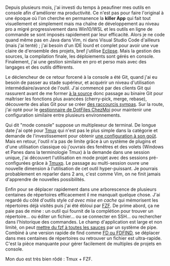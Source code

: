 <!-- title: Mes outils en console -->
<!-- category: GNU/Linux -->

Depuis plusieurs mois, j'ai investi du temps à peaufiner mes outils en console afin d'améliorer ma productivité. Ce n'est pas pour faire l'original à une époque où l'on cherche en permanence la **killer App** qui fait tout  visuellement et simplement mais ma chaîne de développement au niveau pro a migré progressivement dans Win10/WSL et les outils en ligne de commande se sont imposés rapidement par leur efficacité. Alors je ne code quand même pas en Java dans Vim, ni dans Visual Studio Code d'ailleurs (mais j'ai tenté) ; j'ai besoin d'un IDE lourd et complet pour avoir une vue claire de d'ensemble des projets, bref j'utilise [Eclipse](https://www.eclipse.org). Mais la gestion des sources, la compilation finale, les déploiements sont gérés en console. Finalement, j'ai une gestion similaire en pro et perso mais avec des langages et des outils différents. 

Le déclencheur de ce retour forcené à la console a été Git, quand j'ai eu besoin de passer au stade supérieur, et acquérir un niveau d'utilisation intermédiaire/avancé de l'outil. J'ai commencé par des clients Git qui rassurent avant de me former [à la source](https://git-scm.com/) donc passage au binaire Git pour maîtriser les fonctions plus avancées (cherry-pick, merge, rebase), découverte des alias Git pour se créer [des raccourcis sympas](https://github.com/kianby/dotfiles/blob/main/dot_gitconfig.tmpl). Sur la route, j'ai opté pour le [gestionnaire de DotFiles ChezMoi](https://blogduyax.madyanne.fr/2021/bienvenue-chez-moi/) pour maintenir une configuration similaire entre plusieurs environnements.

Qui dit "mode console" suppose un multiplexeur de terminal. De longue date j'ai opté pour [Tmux](https://blogduyax.madyanne.fr/2019/tmux-et-msys2/) qui n'est pas le plus simple dans la catégorie et demande de l'investissement pour obtenir  [une configuration à son goût](https://github.com/kianby/dotfiles/blob/main/dot_tmux.conf). Mais en retour, l'outil n'a pas de limite grâce à un système de plugins et d'une utilisation classique où j'ouvrais des fenêtres et des volets (Windows et Panes dans la terminologie Tmux) à la demande dans une session unique, j'ai découvert l'utilisation en mode projet avec des sessions pré-configurées grâce à [Tmuxp](https://tmuxp.git-pull.com/). Le passage au multi-session ouvre une nouvelle dimension à l'utilisation de cet outil hyper-puissant. Je pourrais probablement en reparler dans 2 ans, c'est comme Vim, on ne finit jamais d'apprendre de nouvelles possibilités. 
 
Enfin pour se déplacer rapidement dans une arborescence de plusieurs centaines de répertoires efficacement il me manquait quelque chose. J'ai regardé du côté d'outils style *cd avec mise en cache* qui mémorisent les répertoires déjà visités puis j'ai été ébloui par [FZF](https://github.com/junegunn/fzf). De prime abord, ça ne paie pas de mine : un outil qui fournit de la complétion pour trouver un répertoire... ou éditer un fichier... ou se connecter en SSH... ou rechercher dans l'historique des commandes. Le champ d'application est large et non limité, on peut [mettre du fzf à toutes les sauces](https://github.com/kianby/dotfiles/blob/main/dot_bashrc.d/fzf.bashrc.tmpl) par un système de pipe. Combiné à une version rapide de find comme [FD ou FDFIND](https://github.com/sharkdp/fd), se déplacer dans mes centaines de répertoires ou retrouver un fichier est ultra-rapide. C'est la pièce manquante pour gérer facilement de multiples de projets en console. 

Mon duo est très bien rôdé : Tmux + FZF.
